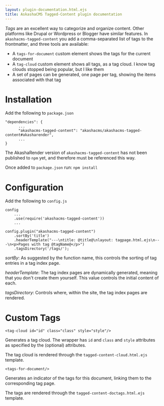 ```yaml
---
layout: plugin-documentation.html.ejs
title: AskashaCMS Tagged-Content plugin documentation
---
```


_Tags_ are an excellent way to categorize and organize content.  Other platforms like Drupal or Wordpress or Blogger have similar features.  In `akashacms-tagged-content` you add a comma-separated list of tags to the frontmatter, and three tools are available:

* A `tags-for-document` custom element shows the tags for the current document
* A `tag-cloud` custom element shows all tags, as a tag cloud.  I know tag clouds stopped being popular, but I like them
* A set of pages can be generated, one page per tag, showing the items associated with that tag

# Installation

Add the following to `package.json`

```
"dependencies": {
      ...
      "akashacms-tagged-content": "akashacms/akashacms-tagged-content#akasharender",
      ...
}
```


The AkashaRender version of `akashacms-tagged-content` has not been published to `npm` yet, and therefore must be referenced this way.

Once added to `package.json` run: `npm install`

# Configuration

Add the following to `config.js`

```
config
    ...
    .use(require('akashacms-tagged-content'))
    ...

config.plugin("akashacms-tagged-content")
    .sortBy('title')
    .headerTemplate("---\ntitle: @title@\nlayout: tagpage.html.ejs\n---\n<p>Pages with tag @tagName@</p>")
    .tagsDirectory('/tags/');
```

_sortBy_: As suggested by the function name, this controls the sorting of tag entries in a tag index page.

_headerTemplate_: The tag index pages are dynamically generated, meaning that you don't create them yourself.  This value controls the initial content of each.

_tagsDirectory_: Controls where, within the site, the tag index pages are rendered.

# Custom Tags

```
<tag-cloud id="id" class="class" style="style"/>
```

Generates a tag cloud.  The wrapper has `id` and `class` and `style` attributes as specified by the (optional) attributes.

The tag cloud is rendered through the `tagged-content-cloud.html.ejs` template.

```
<tags-for-document/>
```

Generates an indicator of the tags for this document, linking them to the corresponding tag page.

The tags are rendered through the `tagged-content-doctags.html.ejs` template.
